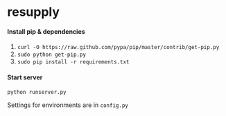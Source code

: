 resupply
========

#### Install pip & dependencies
1. `curl -O https://raw.github.com/pypa/pip/master/contrib/get-pip.py`
2. `sudo python get-pip.py`
3. `sudo pip install -r requirements.txt`

#### Start server
`python runserver.py`


Settings for environments are in `config.py`
